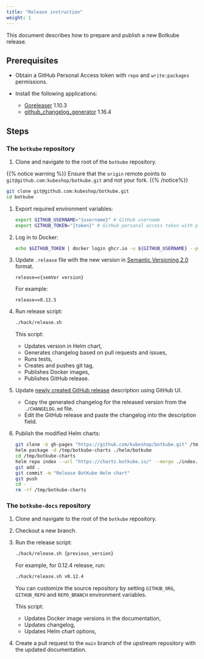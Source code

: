 ```yaml
---
title: "Release instruction"
weight: 1
---
```


This document describes how to prepare and publish a new Botkube release.

## Prerequisites

- Obtain a GitHub Personal Access token with `repo` and `write:packages` permissions.
- Install the following applications:

    - [Goreleaser](https://goreleaser.com/install/) 1.10.3
    - [github_changelog_generator](https://github.com/github-changelog-generator/github-changelog-generator#installation) 1.16.4

## Steps

### The `botkube` repository

1. Clone and navigate to the root of the `botkube` repository.

  {{% notice warning %}}
  Ensure that the `origin` remote points to `git@github.com:kubeshop/botkube.git` and not your fork.
  {{% /notice%}}

  ```bash
  git clone git@github.com:kubeshop/botkube.git
  cd botkube
  ```

1. Export required environment variables:

    ```bash
    export GITHUB_USERNAME="{username}" # GitHub username
    export GITHUB_TOKEN="{token}" # GitHub personal access token with packages write scope
    ```

1. Log in to Docker:

    ```bash
    echo $GITHUB_TOKEN | docker login ghcr.io -u ${GITHUB_USERNAME} --password-stdin
    ```

1. Update `.release` file with the new version in [Semantic Versioning 2.0](https://semver.org/spec/v2.0.0.html) format.

    ```
    release=v{semVer version}
    ```

    For example:

    ```
    release=v0.12.5
    ```

1. Run release script:

    ```bash
    ./hack/release.sh
    ```

    This script:
    - Updates version in Helm chart,
    - Generates changelog based on pull requests and issues,
    - Runs tests,
    - Creates and pushes git tag,
    - Publishes Docker images,
    - Publishes GitHub release.

1. Update [newly created GitHub release](https://github.com/kubeshop/botkube/releases/latest) description using GitHub UI.
    - Copy the generated changelog for the released version from the `./CHANGELOG.md` file.
    - Edit the GitHub release and paste the changelog into the description field.

1. Publish the modified Helm charts:

    ```bash
    git clone -b gh-pages "https://github.com/kubeshop/botkube.git" /tmp/botkube-charts
    helm package -d /tmp/botkube-charts ./helm/botkube
    cd /tmp/botkube-charts
    helm repo index --url "https://charts.botkube.io/" --merge ./index.yaml .
    git add .
    git commit -m "Release BotKube Helm chart"
    git push
    cd -
    rm -rf /tmp/botkube-charts
    ```

### The `botkube-docs` repository

1. Clone and navigate to the root of the `botkube` repository.
1. Checkout a new branch.
1. Run the release script:

    ```bash
    ./hack/release.sh {previous_version}
    ```

    For example, for 0.12.4 release, run:

    ```bash
    ./hack/release.sh v0.12.4
    ```

    You can customize the source repository by setting `GITHUB_ORG`, `GITHUB_REPO` and `REPO_BRANCH` environment variables.

    This script:
    - Updates Docker image versions in the documentation,
    - Updates changelog,
    - Updates Helm chart options,

1. Create a pull request to the `main` branch of the upstream repository with the updated documentation.